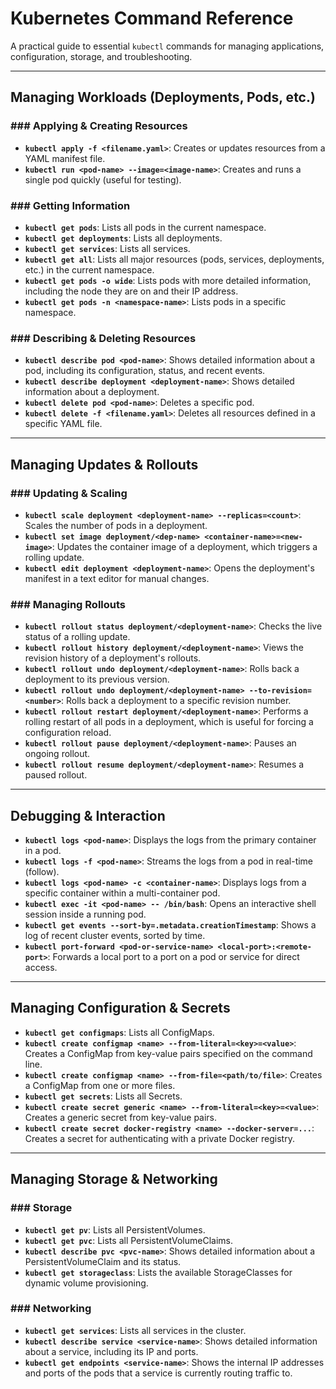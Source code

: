 # Kubernetes Command Reference

A practical guide to essential `kubectl` commands for managing applications, configuration, storage, and troubleshooting.

---

## Managing Workloads (Deployments, Pods, etc.)

### ### Applying & Creating Resources
* **`kubectl apply -f <filename.yaml>`**: Creates or updates resources from a YAML manifest file.
* **`kubectl run <pod-name> --image=<image-name>`**: Creates and runs a single pod quickly (useful for testing).

### ### Getting Information
* **`kubectl get pods`**: Lists all pods in the current namespace.
* **`kubectl get deployments`**: Lists all deployments.
* **`kubectl get services`**: Lists all services.
* **`kubectl get all`**: Lists all major resources (pods, services, deployments, etc.) in the current namespace.
* **`kubectl get pods -o wide`**: Lists pods with more detailed information, including the node they are on and their IP address.
* **`kubectl get pods -n <namespace-name>`**: Lists pods in a specific namespace.

### ### Describing & Deleting Resources
* **`kubectl describe pod <pod-name>`**: Shows detailed information about a pod, including its configuration, status, and recent events.
* **`kubectl describe deployment <deployment-name>`**: Shows detailed information about a deployment.
* **`kubectl delete pod <pod-name>`**: Deletes a specific pod.
* **`kubectl delete -f <filename.yaml>`**: Deletes all resources defined in a specific YAML file.

---

## Managing Updates & Rollouts

### ### Updating & Scaling
* **`kubectl scale deployment <deployment-name> --replicas=<count>`**: Scales the number of pods in a deployment.
* **`kubectl set image deployment/<dep-name> <container-name>=<new-image>`**: Updates the container image of a deployment, which triggers a rolling update.
* **`kubectl edit deployment <deployment-name>`**: Opens the deployment's manifest in a text editor for manual changes.

### ### Managing Rollouts
* **`kubectl rollout status deployment/<deployment-name>`**: Checks the live status of a rolling update.
* **`kubectl rollout history deployment/<deployment-name>`**: Views the revision history of a deployment's rollouts.
* **`kubectl rollout undo deployment/<deployment-name>`**: Rolls back a deployment to its previous version.
* **`kubectl rollout undo deployment/<deployment-name> --to-revision=<number>`**: Rolls back a deployment to a specific revision number.
* **`kubectl rollout restart deployment/<deployment-name>`**: Performs a rolling restart of all pods in a deployment, which is useful for forcing a configuration reload.
* **`kubectl rollout pause deployment/<deployment-name>`**: Pauses an ongoing rollout.
* **`kubectl rollout resume deployment/<deployment-name>`**: Resumes a paused rollout.

---

## Debugging & Interaction

* **`kubectl logs <pod-name>`**: Displays the logs from the primary container in a pod.
* **`kubectl logs -f <pod-name>`**: Streams the logs from a pod in real-time (follow).
* **`kubectl logs <pod-name> -c <container-name>`**: Displays logs from a specific container within a multi-container pod.
* **`kubectl exec -it <pod-name> -- /bin/bash`**: Opens an interactive shell session inside a running pod.
* **`kubectl get events --sort-by=.metadata.creationTimestamp`**: Shows a log of recent cluster events, sorted by time.
* **`kubectl port-forward <pod-or-service-name> <local-port>:<remote-port>`**: Forwards a local port to a port on a pod or service for direct access.

---

## Managing Configuration & Secrets

* **`kubectl get configmaps`**: Lists all ConfigMaps.
* **`kubectl create configmap <name> --from-literal=<key>=<value>`**: Creates a ConfigMap from key-value pairs specified on the command line.
* **`kubectl create configmap <name> --from-file=<path/to/file>`**: Creates a ConfigMap from one or more files.
* **`kubectl get secrets`**: Lists all Secrets.
* **`kubectl create secret generic <name> --from-literal=<key>=<value>`**: Creates a generic secret from key-value pairs.
* **`kubectl create secret docker-registry <name> --docker-server=...`**: Creates a secret for authenticating with a private Docker registry.

---

## Managing Storage & Networking

### ### Storage
* **`kubectl get pv`**: Lists all PersistentVolumes.
* **`kubectl get pvc`**: Lists all PersistentVolumeClaims.
* **`kubectl describe pvc <pvc-name>`**: Shows detailed information about a PersistentVolumeClaim and its status.
* **`kubectl get storageclass`**: Lists the available StorageClasses for dynamic volume provisioning.

### ### Networking
* **`kubectl get services`**: Lists all services in the cluster.
* **`kubectl describe service <service-name>`**: Shows detailed information about a service, including its IP and ports.
* **`kubectl get endpoints <service-name>`**: Shows the internal IP addresses and ports of the pods that a service is currently routing traffic to.